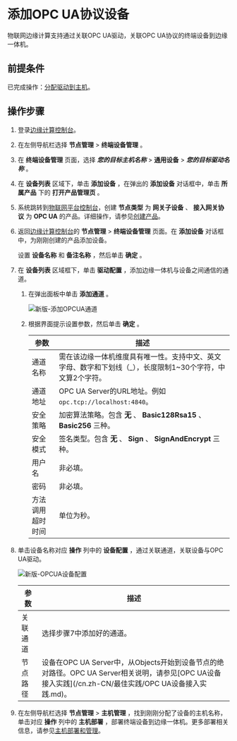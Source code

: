 添加OPC UA协议设备 
=================================

物联网边缘计算支持通过关联OPC UA驱动，关联OPC UA协议的终端设备到边缘一体机。

前提条件 
-------------------------

已完成操作：[分配驱动到主机](/cn.zh-CN/设备接入/设备管理/添加驱动关联设备/分配驱动到主机.md)。

操作步骤 
-------------------------

1. 登录[边缘计算控制台](https://iotedge.console.aliyun.com)。

   

2. 在左侧导航栏选择 **节点管理** \> **终端设备管理** 。

   

3. 在 **终端设备管理** 页面，选择 ***您的目标主机名称*** \> **通用设备** \> ***您的目标驱动名称*** 。

   

4. 在 **设备列表** 区域下，单击 **添加设备** ，在弹出的 **添加设备** 对话框中，单击 **所属产品** 下的 **打开产品管理页** 。

   

5. 系统跳转到[物联网平台控制台](http://iot.console.aliyun.com/)，创建 **节点类型** 为 **网关子设备** 、 **接入网关协议** 为 **OPC UA** 的产品。详细操作，请参见[创建产品](/cn.zh-CN/设备接入/创建产品.md)。

   

6. 返回[边缘计算控制台](https://iotedge.console.aliyun.com)的 **节点管理** \> **终端设备管理** 页面。在 **添加设备** 对话框中，为刚刚创建的产品添加设备。

   设置 **设备名称** 和 **备注名称** ，然后单击 **确定** 。
   

7. 在 **设备列表** 区域框下，单击 **驱动配置** ，添加边缘一体机与设备之间通信的通道。

   1. 在弹出面板中单击 **添加通道** 。

      ![新版-添加OPCUA通道 ](https://static-aliyun-doc.oss-accelerate.aliyuncs.com/assets/img/zh-CN/2744906261/p173537.png)
      
   
   2. 根据界面提示设置参数，然后单击 **确定** 。

      

      |    参数    |                            描述                             |
      |----------|-----------------------------------------------------------|
      | 通道名称     | 需在该边缘一体机维度具有唯一性。支持中文、英文字母、数字和下划线（_），长度限制1\~30个字符，中文算2个字符。 |
      | 通道地址     | OPC UA Server的URL地址。例如`opc.tcp://localhost:4840`。         |
      | 安全策略     | 加密算法策略。包含 **无** 、 **Basic128Rsa15** 、 **Basic256** 三种。    |
      | 安全模式     | 签名类型。包含 **无** 、 **Sign** 、 **SignAndEncrypt** 三种。         |
      | 用户名      | 非必填。                                                      |
      | 密码       | 非必填。                                                      |
      | 方法调用超时时间 | 单位为秒。                                                     |

      
   

   

8. 单击设备名称对应 **操作** 列中的 **设备配置** ，通过关联通道，关联设备与OPC UA驱动。

   ![新版-OPCUA设备配置](https://static-aliyun-doc.oss-accelerate.aliyuncs.com/assets/img/zh-CN/2744906261/p173545.png)
   

   |  参数  |                                                             描述                                                              |
   |------|-----------------------------------------------------------------------------------------------------------------------------|
   | 关联通道 | 选择步骤7中添加好的通道。                                                                                                               |
   | 节点路径 | 设备在OPC UA Server中，从Objects开始到设备节点的绝对路径。OPC UA Server相关说明，请参见[OPC UA设备接入实践](/cn.zh-CN/最佳实践/OPC UA设备接入实践.md)。 |

   

9. 在左侧导航栏选择 **节点管理** \> **主机管理** ，找到刚刚分配了设备的主机名称，单击对应 **操作** 列中的 **主机部署** ，部署终端设备到边缘一体机。更多部署相关信息，请参见[主机部署和管理](/cn.zh-CN/主机管理/云端管理/主机部署和管理.md)。

   



